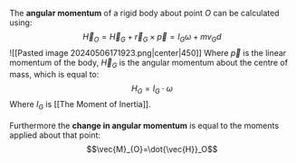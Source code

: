 The **angular momentum** of a rigid body about point $O$ can be calculated using:
$$\vec{H}_{O}=\vec{H}_{G}+\vec{r}_{G}\times \vec{p}=I_{G}\omega+mv_{G}d$$
![[Pasted image 20240506171923.png|center|450]]
Where $\vec{p}$ is the linear momentum of the body, $\vec{H}_G$ is the angular momentum about the centre of mass, which is equal to:
$$H_{G}=I_{G}\cdot\omega$$
Where $I_{G}$ is [[The Moment of Inertia]].
\
\
Furthermore the **change in angular momentum** is equal to the moments applied about that point:
$$\vec{M}_{O}=\dot{\vec{H}}_O$$
